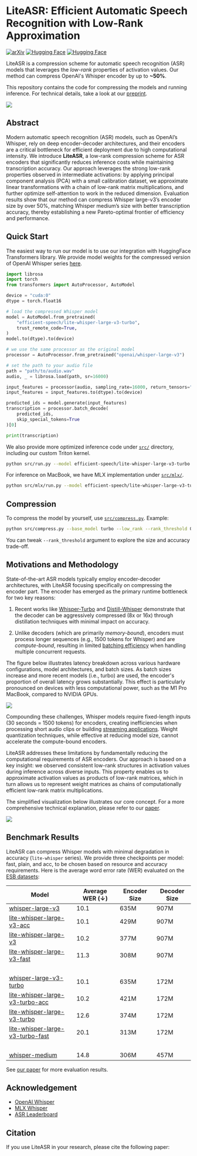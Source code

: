 # LiteASR: Efficient Automatic Speech Recognition with Low-Rank Approximation
[![arXiv](https://img.shields.io/badge/arXiv-2502.XXXXX-b31b1b.svg)](https://arxiv.org/abs/2502.XXXXX)
[![Hugging Face](https://img.shields.io/badge/🤗%20Hugging%20Face-lite--whisper--large--v3--turbo-yellow)](https://huggingface.co/efficient-speech/lite-whisper-large-v3-turbo)
[![Hugging Face](https://img.shields.io/badge/🤗%20Hugging%20Face-lite--whisper--large--v3-yellow)](https://huggingface.co/efficient-speech/lite-whisper-large-v3)

LiteASR is a compression scheme for automatic speech recognition (ASR) models that leverages the _low-rank_ properties of activation values. Our method can compress OpenAI's Whisper encoder by up to **~50%**.

This repository contains the code for compressing the models and running inference. For technical details, take a look at our [preprint]().

![](./assets/pareto.png)

## Abstract 

Modern automatic speech recognition (ASR) models, such as OpenAI’s Whisper, rely on deep encoder-decoder architectures, and their encoders are a critical bottleneck for efficient deployment due to high computational intensity. We introduce **LiteASR**, a low-rank compression scheme for ASR encoders that significantly reduces inference costs while maintaining transcription accuracy. Our approach leverages the strong low-rank properties observed in intermediate activations: by applying principal component analysis (PCA) with a small calibration dataset, we approximate linear transformations with a chain of low-rank matrix multiplications, and further optimize self-attention to work in the reduced dimension. Evaluation results show that our method can compress Whisper large-v3’s encoder size by over 50%, matching Whisper medium’s size with better transcription accuracy, thereby establishing a new Pareto-optimal frontier of efficiency and performance.

## Quick Start

The easiest way to run our model is to use our integration with HuggingFace Transformers library.
We provide model weights for the compressed version of OpenAI Whisper series [here](https://huggingface.co/efficient-speech).

```python
import librosa 
import torch
from transformers import AutoProcessor, AutoModel

device = "cuda:0"
dtype = torch.float16

# load the compressed Whisper model
model = AutoModel.from_pretrained(
    "efficient-speech/lite-whisper-large-v3-turbo", 
    trust_remote_code=True, 
)
model.to(dtype).to(device)

# we use the same processor as the original model
processor = AutoProcessor.from_pretrained("openai/whisper-large-v3")

# set the path to your audio file
path = "path/to/audio.wav"
audio, _ = librosa.load(path, sr=16000)

input_features = processor(audio, sampling_rate=16000, return_tensors="pt").input_features
input_features = input_features.to(dtype).to(device)

predicted_ids = model.generate(input_features)
transcription = processor.batch_decode(
    predicted_ids, 
    skip_special_tokens=True
)[0]

print(transcription)
```

We also provide more optimized inference code under [`src/`](./src/) directory, including our custom Triton kernel.

```bash
python src/run.py --model efficient-speech/lite-whisper-large-v3-turbo --audio-path <path-to-audio> 
```

For inference on MacBook, we have MLX implementation under [`src/mlx/`](./src/mlx/).

```bash
python src/mlx/run.py --model efficient-speech/lite-whisper-large-v3-turbo --audio-path <path-to-audio> 
```

## Compression 

To compress the model by yourself, use [`src/compress.py`](./src/compile.py). Example:

```bash
python src/compress.py --base_model turbo --low_rank --rank_threshold 0.99:0.999 --save_weight
```

You can tweak `--rank_threshold` argument to explore the size and accuracy trade-off.

## Motivations and Methodology

State-of-the-art ASR models typically employ encoder-decoder architectures, with LiteASR focusing specifically on compressing the encoder part. The encoder has emerged as the primary runtime bottleneck for two key reasons:

1. Recent works like [Whisper-Turbo](https://huggingface.co/openai/whisper-large-v3-turbo) and [Distill-Whisper](https://huggingface.co/distil-whisper/distil-large-v3) demonstrate that the decoder can be aggressively compressed (8x or 16x) through distillation techniques with minimal impact on accuracy.

2. Unlike decoders (which are primarily _memory-bound_), encoders must process longer sequences (e.g., 1500 tokens for Whisper) and are _compute-bound_, resulting in limited [batching efficiency](https://le.qun.ch/en/blog/2023/05/13/transformer-batching/) when handling multiple concurrent requests.

The figure below illustrates latency breakdown across various hardware configurations, model architectures, and batch sizes. As batch sizes increase and more recent models (i.e., turbo) are used, the encoder's proportion of overall latency grows substantially. This effect is particularly pronounced on devices with less computational power, such as the M1 Pro MacBook, compared to NVIDIA GPUs.

![](./assets/latency_breakdown.png)

Compounding these challenges, Whisper models require fixed-length inputs (30 seconds = 1500 tokens) for encoders, creating inefficiencies when processing short audio clips or building [streaming applications](https://github.com/ufal/whisper_streaming). Weight quantization techniques, while effective at reducing model size, cannot accelerate the compute-bound encoders.

LiteASR addresses these limitations by fundamentally reducing the computational requirements of ASR encoders. Our approach is based on a key insight: we observed consistent low-rank structures in activation values during inference across diverse inputs. This property enables us to approximate activation values as products of low-rank matrices, which in turn allows us to represent weight matrices as chains of computationally efficient low-rank matrix multiplications.

The simplified visualization below illustrates our core concept. For a more comprehensive technical explanation, please refer to our [paper]().

![](./assets/idea.png)

## Benchmark Results

LiteASR can compress Whisper models with minimal degradation in accuracy (`lite-whisper` series). 
We provide three checkpoints per model: fast, plain, and acc, to be chosen based on resource and accuracy requirements.
Here is the average word error rate (WER) evaluated on the [ESB datasets](https://huggingface.co/datasets/hf-audio/esb-datasets-test-only-sorted):

| Model | Average WER (↓) | Encoder Size | Decoder Size |
|-------|----------------|--------------|--------------|
| [whisper-large-v3](https://huggingface.co/openai/whisper-large-v3) | 10.1 | 635M | 907M |
| [lite-whisper-large-v3-acc](https://huggingface.co/efficient-speech/lite-whisper-large-v3-acc) | 10.1 | 429M | 907M |
| [lite-whisper-large-v3](https://huggingface.co/efficient-speech/lite-whisper-large-v3) | 10.2 | 377M | 907M |
| [lite-whisper-large-v3-fast](https://huggingface.co/efficient-speech/lite-whisper-large-v3-fast) | 11.3 | 308M | 907M |
| &nbsp; | &nbsp; | &nbsp; | &nbsp; |
| [whisper-large-v3-turbo](https://huggingface.co/openai/whisper-large-v3-turbo) | 10.1 | 635M | 172M |
| [lite-whisper-large-v3-turbo-acc](https://huggingface.co/efficient-speech/lite-whisper-large-v3-turbo-acc) | 10.2 | 421M | 172M |
| [lite-whisper-large-v3-turbo](https://huggingface.co/efficient-speech/lite-whisper-large-v3-turbo) | 12.6 | 374M | 172M |
| [lite-whisper-large-v3-turbo-fast](https://huggingface.co/efficient-speech/lite-whisper-large-v3-turbo-fast) | 20.1 | 313M | 172M |
| &nbsp; | &nbsp; | &nbsp; | &nbsp; |
| [whisper-medium](https://huggingface.co/openai/whisper-medium) | 14.8 | 306M | 457M |

See [our paper]() for more evaluation results.

## Acknowledgement

- [OpenAI Whisper](https://github.com/openai/whisper)
- [MLX Whisper](https://github.com/ml-explore/mlx-examples/tree/main/whisper)
- [ASR Leaderboard](https://github.com/huggingface/open_asr_leaderboard)

## Citation

If you use LiteASR in your research, please cite the following paper:

```
```

